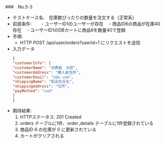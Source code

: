 ###　No.5-3

- テストケース名:　在庫数ぴったりの数量を注文する（正常系）
- 前提条件:　
　- ユーザーID1のユーザーが存在
　- 商品ID6の商品が在庫40存在
　- ユーザーID1のDBカートに商品6を数量40で登録
- 手順:
  -  HTTP POST /api/user/orders?userId=1 にリクエストを送信
- 入力データ
    ```json
  {
  "customerInfo": {
    "customerName": "消費者　太郎",
    "customerAddress": "購入者住所",
    "customerEmail": "t@e.com",
    "shippingName": "配送先氏名",
    "shippingAddress": "住所",
    "payMethod": "cod"
  }
    }
    ```
- 期待結果:
   1. HTTPステータス: 201 Created
   2. orders テーブルに1件、order_details テーブルに1件登録されている
   3. 商品ID 6 の在庫が 0 に更新されている
   4. カートがクリアされる